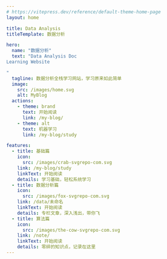 ```yaml
---
# https://vitepress.dev/reference/default-theme-home-page
layout: home

title: Data Analysis
titleTemplate: 数据分析

hero:
  name: "数据分析"
  text: "Data Analysis Doc
Learning Website

"
  tagline: 数据分析全栈学习网站，学习原来如此简单
  image:
    src: /images/home.svg
    alt: MyBlog
  actions:
    - theme: brand
      text: 开始阅读
      link: /my-blog/
    - theme: alt
      text: 机器学习
      link: /my-blog/study

features:
  - title: 基础篇
    icon:
      src: /images/crab-svgrepo-com.svg
    link: /my-blog/study
    linkText: 开始阅读
    details: 学习基础，轻松系统学习
  - title: 数据分析篇
    icon:
      src: /images/fox-svgrepo-com.svg
    link: /data/未命名
    linkText: 开始阅读
    details: 专栏文章，深入浅出，带你飞
  - title: 算法篇
    icon:
      src: /images/the-cow-svgrepo-com.svg
    link: /note/
    linkText: 开始阅读
    details: 零碎的知识点，记录在这里
---
```

